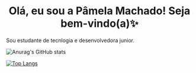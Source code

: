<h1 style="text-align: center"> Olá, eu sou a Pâmela Machado! Seja bem-vindo(a)✨</h1>

<p style="text-weigth: bold"> Sou estudante de tecnlogia e desenvolvedora junior. </p>


![Anurag's GitHub stats](https://github-readme-stats.vercel.app/api?username=Pamela-WMachado&show_icons=true&theme=tokyonight)

[![Top Langs](https://github-readme-stats.vercel.app/api/top-langs/?username=Pamela-WMachado&theme=tokyonight)](https://github.com/anuraghazra/github-readme-stats)
<!--
**Pamela-WMachado/Pamela-WMAchado** is a ✨ _special_ ✨ repository because its `README.md` (this file) appears on your GitHub profile.

Here are some ideas to get you started:

- 🔭 I’m currently working on ...
- 🌱 I’m currently learning ...
- 👯 I’m looking to collaborate on ...
- 🤔 I’m looking for help with ...
- 💬 Ask me about ...
- 📫 How to reach me: ...
- 😄 Pronouns: ...
- ⚡ Fun fact: ...
-->
